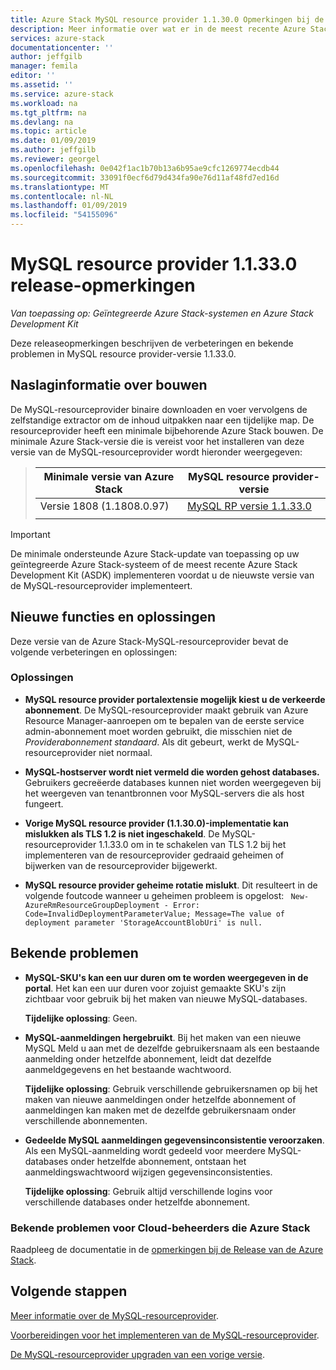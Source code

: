 ```yaml
---
title: Azure Stack MySQL resource provider 1.1.30.0 Opmerkingen bij de release | Microsoft Docs
description: Meer informatie over wat er in de meest recente Azure Stack MySQL resource provider update, inclusief bekende problemen, en waar om deze te downloaden.
services: azure-stack
documentationcenter: ''
author: jeffgilb
manager: femila
editor: ''
ms.assetid: ''
ms.service: azure-stack
ms.workload: na
ms.tgt_pltfrm: na
ms.devlang: na
ms.topic: article
ms.date: 01/09/2019
ms.author: jeffgilb
ms.reviewer: georgel
ms.openlocfilehash: 0e042f1ac1b70b13a6b95ae9cfc1269774ecdb44
ms.sourcegitcommit: 33091f0ecf6d79d434fa90e76d11af48fd7ed16d
ms.translationtype: MT
ms.contentlocale: nl-NL
ms.lasthandoff: 01/09/2019
ms.locfileid: "54155096"
---
```

# <a name="mysql-resource-provider-11330--release-notes"></a>MySQL resource provider 1.1.33.0 release-opmerkingen

*Van toepassing op: Geïntegreerde Azure Stack-systemen en Azure Stack Development Kit*

Deze releaseopmerkingen beschrijven de verbeteringen en bekende problemen in MySQL resource provider-versie 1.1.33.0.

## <a name="build-reference"></a>Naslaginformatie over bouwen
De MySQL-resourceprovider binaire downloaden en voer vervolgens de zelfstandige extractor om de inhoud uitpakken naar een tijdelijke map. De resourceprovider heeft een minimale bijbehorende Azure Stack bouwen. De minimale Azure Stack-versie die is vereist voor het installeren van deze versie van de MySQL-resourceprovider wordt hieronder weergegeven:

> |Minimale versie van Azure Stack|MySQL resource provider-versie|
> |-----|-----|
> |Versie 1808 (1.1808.0.97)|[MySQL RP versie 1.1.33.0](https://aka.ms/azurestackmysqlrp11330)|  
> |     |     |

> [!IMPORTANT]
> De minimale ondersteunde Azure Stack-update van toepassing op uw geïntegreerde Azure Stack-systeem of de meest recente Azure Stack Development Kit (ASDK) implementeren voordat u de nieuwste versie van de MySQL-resourceprovider implementeert.

## <a name="new-features-and-fixes"></a>Nieuwe functies en oplossingen
Deze versie van de Azure Stack-MySQL-resourceprovider bevat de volgende verbeteringen en oplossingen:

### <a name="fixes"></a>Oplossingen
- **MySQL resource provider portalextensie mogelijk kiest u de verkeerde abonnement**. De MySQL-resourceprovider maakt gebruik van Azure Resource Manager-aanroepen om te bepalen van de eerste service admin-abonnement moet worden gebruikt, die misschien niet de *Providerabonnement standaard*. Als dit gebeurt, werkt de MySQL-resourceprovider niet normaal. 

- **MySQL-hostserver wordt niet vermeld die worden gehost databases.** Gebruikers gecreëerde databases kunnen niet worden weergegeven bij het weergeven van tenantbronnen voor MySQL-servers die als host fungeert.

- **Vorige MySQL resource provider (1.1.30.0)-implementatie kan mislukken als TLS 1.2 is niet ingeschakeld**. De MySQL-resourceprovider 1.1.33.0 om in te schakelen van TLS 1.2 bij het implementeren van de resourceprovider gedraaid geheimen of bijwerken van de resourceprovider bijgewerkt. 

- **MySQL resource provider geheime rotatie mislukt**. Dit resulteert in de volgende foutcode wanneer u geheimen probleem is opgelost: ` New-AzureRmResourceGroupDeployment - Error: Code=InvalidDeploymentParameterValue; Message=The value of deployment parameter 'StorageAccountBlobUri' is null.`

## <a name="known-issues"></a>Bekende problemen 

- **MySQL-SKU's kan een uur duren om te worden weergegeven in de portal**. Het kan een uur duren voor zojuist gemaakte SKU's zijn zichtbaar voor gebruik bij het maken van nieuwe MySQL-databases. 

    **Tijdelijke oplossing**: Geen.

- **MySQL-aanmeldingen hergebruikt**. Bij het maken van een nieuwe MySQL Meld u aan met de dezelfde gebruikersnaam als een bestaande aanmelding onder hetzelfde abonnement, leidt dat dezelfde aanmeldgegevens en het bestaande wachtwoord. 

    **Tijdelijke oplossing**: Gebruik verschillende gebruikersnamen op bij het maken van nieuwe aanmeldingen onder hetzelfde abonnement of aanmeldingen kan maken met de dezelfde gebruikersnaam onder verschillende abonnementen.

- **Gedeelde MySQL aanmeldingen gegevensinconsistentie veroorzaken**. Als een MySQL-aanmelding wordt gedeeld voor meerdere MySQL-databases onder hetzelfde abonnement, ontstaan het aanmeldingswachtwoord wijzigen gegevensinconsistenties.

    **Tijdelijke oplossing**: Gebruik altijd verschillende logins voor verschillende databases onder hetzelfde abonnement.


### <a name="known-issues-for-cloud-admins-operating-azure-stack"></a>Bekende problemen voor Cloud-beheerders die Azure Stack
Raadpleeg de documentatie in de [opmerkingen bij de Release van de Azure Stack](azure-stack-servicing-policy.md).

## <a name="next-steps"></a>Volgende stappen
[Meer informatie over de MySQL-resourceprovider](azure-stack-mysql-resource-provider.md).

[Voorbereidingen voor het implementeren van de MySQL-resourceprovider](azure-stack-mysql-resource-provider-deploy.md#prerequisites).

[De MySQL-resourceprovider upgraden van een vorige versie](azure-stack-mysql-resource-provider-update.md). 